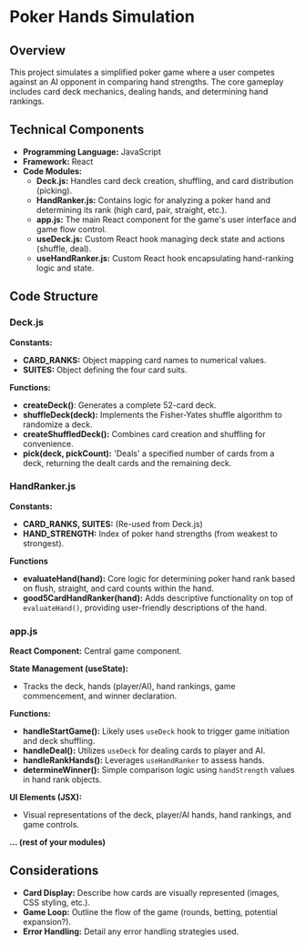 # Poker Hands Simulation

## Overview

This project simulates a simplified poker game where a user competes against an AI opponent in comparing hand strengths. The core gameplay includes card deck mechanics, dealing hands, and determining hand rankings.

## Technical Components

* **Programming Language:** JavaScript
* **Framework:** React
* **Code Modules:**
    * **Deck.js:** Handles card deck creation, shuffling, and card distribution (picking).
    * **HandRanker.js:** Contains logic for analyzing a poker hand and determining its rank (high card, pair, straight, etc.).
    * **app.js:** The main React component for the game's user interface and game flow control.
    * **useDeck.js:** Custom React hook managing deck state and actions (shuffle, deal).
    * **useHandRanker.js:** Custom React hook encapsulating hand-ranking logic and state.

## Code Structure

### Deck.js

**Constants:**

*   **CARD_RANKS:** Object mapping card names to numerical values.
*   **SUITES:** Object defining the four card suits.

**Functions:**

*   **createDeck()**: Generates a complete 52-card deck.
*   **shuffleDeck(deck):** Implements the Fisher-Yates shuffle algorithm to randomize a deck.
*   **createShuffledDeck():** Combines card creation and shuffling for convenience.
*   **pick(deck, pickCount):** 'Deals' a specified number of cards from a deck, returning the dealt cards and the remaining deck.

### HandRanker.js

**Constants:**

*   **CARD_RANKS, SUITES:** (Re-used from Deck.js)
*   **HAND_STRENGTH:** Index of poker hand strengths (from weakest to strongest).

**Functions**

*   **evaluateHand(hand):** Core logic for determining poker hand rank based on flush, straight, and card counts within the hand.
*   **good5CardHandRanker(hand):** Adds descriptive functionality on top of `evaluateHand()`, providing user-friendly descriptions of the hand.

### app.js

**React Component:** Central game component.

**State Management (useState):**

*   Tracks the deck, hands (player/AI), hand rankings, game commencement, and winner declaration.

**Functions:**

*   **handleStartGame():** Likely uses `useDeck` hook to trigger game initiation and deck shuffling.
*   **handleDeal():** Utilizes `useDeck` for dealing cards to player and AI.
*   **handleRankHands():** Leverages `useHandRanker` to assess hands.
*   **determineWinner():** Simple comparison logic using `handStrength` values in hand rank objects.

**UI Elements (JSX):**

*   Visual representations of the deck, player/AI hands, hand rankings, and game controls.

**... (rest of your modules)** 

## Considerations

*   **Card Display:** Describe how cards are visually represented (images, CSS styling, etc.).
*   **Game Loop:**  Outline the flow of the game (rounds, betting, potential expansion?).
*   **Error Handling:**  Detail any error handling strategies used.
